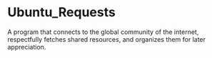 # Ubuntu_Requests
A program that connects to the global community of the internet, 
respectfully fetches shared resources, and organizes them for later appreciation.
